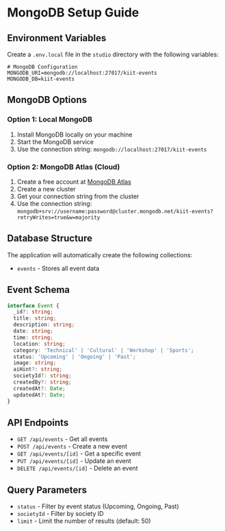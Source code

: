 # MongoDB Setup Guide

## Environment Variables

Create a `.env.local` file in the `studio` directory with the following variables:

```env
# MongoDB Configuration
MONGODB_URI=mongodb://localhost:27017/kiit-events
MONGODB_DB=kiit-events
```

## MongoDB Options

### Option 1: Local MongoDB
1. Install MongoDB locally on your machine
2. Start the MongoDB service
3. Use the connection string: `mongodb://localhost:27017/kiit-events`

### Option 2: MongoDB Atlas (Cloud)
1. Create a free account at [MongoDB Atlas](https://www.mongodb.com/atlas)
2. Create a new cluster
3. Get your connection string from the cluster
4. Use the connection string: `mongodb+srv://username:password@cluster.mongodb.net/kiit-events?retryWrites=true&w=majority`

## Database Structure

The application will automatically create the following collections:
- `events` - Stores all event data

## Event Schema

```typescript
interface Event {
  _id?: string;
  title: string;
  description: string;
  date: string;
  time: string;
  location: string;
  category: 'Technical' | 'Cultural' | 'Workshop' | 'Sports';
  status: 'Upcoming' | 'Ongoing' | 'Past';
  image: string;
  aiHint?: string;
  societyId?: string;
  createdBy?: string;
  createdAt?: Date;
  updatedAt?: Date;
}
```

## API Endpoints

- `GET /api/events` - Get all events
- `POST /api/events` - Create a new event
- `GET /api/events/[id]` - Get a specific event
- `PUT /api/events/[id]` - Update an event
- `DELETE /api/events/[id]` - Delete an event

## Query Parameters

- `status` - Filter by event status (Upcoming, Ongoing, Past)
- `societyId` - Filter by society ID
- `limit` - Limit the number of results (default: 50) 